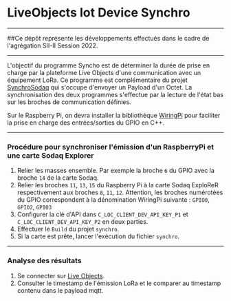 # LiveObjects Iot Device Synchro

---

##Ce dépôt représente les développements effectués dans le cadre de l'agrégation SII-II Session 2022.

---

L'objectif du programme Syncho est de déterminer la durée de prise en charge 
par la plateforme Live Objects d'une communication avec un équipement LoRa. 
Ce programme est complémentaire du projet 
[SynchroSodaq](https://github.com/laurentgiustignano/SynchroSodaq) qui 
s'occupe d'envoyer un Payload d'un Octet. La synchronisation des deux 
programmes s'effectue par la lecture de l'état bas sur les broches de 
communication définies.

Sur le Raspberry Pi, on devra installer la bibliothèque 
[WiringPi](https://github.com/WiringPi/WiringPi.git)  pour faciliter la prise en charge des entrées/sorties du 
GPIO en C++. 

---
### Procédure pour synchroniser l'émission d'un RaspberryPi et une carte Sodaq Explorer

1. Relier les masses ensemble. Par exemple la broche `6` du GPIO avec la broche `14` de la carte Sodaq.
2. Relier les broches `11`, `13`, `15` du Raspberry Pi à la carte Sodaq ExploReR respectivement aux broches `8`, `11`, `12`. Attention, les broches numérotées du GPIO correspondent à la dénomination WiringPi suivante :  `GPIO0`, `GPIO2`, `GPIO3`
3. Configurer la clé d'API dans `C_LOC_CLIENT_DEV_API_KEY_P1` et `C_LOC_CLIENT_DEV_API_KEY_P2` en deux parties.
4. Effectuer le `Build` du projet `synchro`.
5. Si la carte est prête, lancer l'exécution du fichier `synchro`.

---
### Analyse des résultats

1. Se connecter sur [Live Objects](https://liveobjects.orange-business.com/#/login).
2. Consulter le timestamp de l'émission LoRa et le comparer au timestamp contenu dans le payload mqtt.